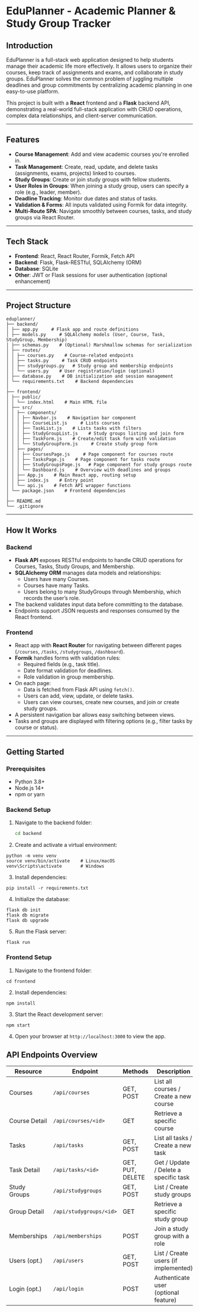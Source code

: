 # EduPlanner - Academic Planner & Study Group Tracker

## Introduction

EduPlanner is a full-stack web application designed to help students manage their academic life more effectively. It allows users to organize their courses, keep track of assignments and exams, and collaborate in study groups. EduPlanner solves the common problem of juggling multiple deadlines and group commitments by centralizing academic planning in one easy-to-use platform.

This project is built with a **React** frontend and a **Flask** backend API, demonstrating a real-world full-stack application with CRUD operations, complex data relationships, and client-server communication.

---

## Features

- **Course Management**: Add and view academic courses you're enrolled in.
- **Task Management**: Create, read, update, and delete tasks (assignments, exams, projects) linked to courses.
- **Study Groups**: Create or join study groups with fellow students.
- **User Roles in Groups**: When joining a study group, users can specify a role (e.g., leader, member).
- **Deadline Tracking**: Monitor due dates and status of tasks.
- **Validation & Forms**: All inputs validated using Formik for data integrity.
- **Multi-Route SPA**: Navigate smoothly between courses, tasks, and study groups via React Router.

---

## Tech Stack

- **Frontend**: React, React Router, Formik, Fetch API
- **Backend**: Flask, Flask-RESTful, SQLAlchemy (ORM)
- **Database**: SQLite
- **Other**: JWT or Flask sessions for user authentication (optional enhancement)

---

## Project Structure

```
eduplanner/
├── backend/
│ ├── app.py     # Flask app and route definitions
│ ├── models.py     # SQLAlchemy models (User, Course, Task, StudyGroup, Membership)
│ ├── schemas.py    # (Optional) Marshmallow schemas for serialization
│ ├── routes/
│ │ ├── courses.py    # Course-related endpoints
│ │ ├── tasks.py     # Task CRUD endpoints
│ │ ├── studygroups.py   # Study group and membership endpoints
│ │ └── users.py    # User registration/login (optional)
│ ├── database.py    # DB initialization and session management
│ └── requirements.txt    # Backend dependencies
│
├── frontend/
│ ├── public/
│ │ └── index.html    # Main HTML file
│ ├── src/
│ │ ├── components/
│ │ │ ├── Navbar.js    # Navigation bar component
│ │ │ ├── CourseList.js     # Lists courses
│ │ │ ├── TaskList.js    # Lists tasks with filters
│ │ │ ├── StudyGroupList.js    # Study groups listing and join form
│ │ │ ├── TaskForm.js    # Create/edit task form with validation
│ │ │ └── StudyGroupForm.js     # Create study group form
│ │ ├── pages/
│ │ │ ├── CoursesPage.js     # Page component for courses route
│ │ │ ├── TasksPage.js    # Page component for tasks route
│ │ │ ├── StudyGroupsPage.js   # Page component for study groups route
│ │ │ └── Dashboard.js    # Overview with deadlines and groups
│ │ ├── App.js    # Main React app, routing setup
│ │ ├── index.js    # Entry point
│ │ └── api.js    # Fetch API wrapper functions
│ └── package.json    # Frontend dependencies
│
├── README.md 
└── .gitignore
```

---

## How It Works

### Backend

- **Flask API** exposes RESTful endpoints to handle CRUD operations for Courses, Tasks, Study Groups, and Membership.
- **SQLAlchemy ORM** manages data models and relationships:
  - Users have many Courses.
  - Courses have many Tasks.
  - Users belong to many StudyGroups through Membership, which records the user’s role.
- The backend validates input data before committing to the database.
- Endpoints support JSON requests and responses consumed by the React frontend.

### Frontend

- React app with **React Router** for navigating between different pages (`/courses`, `/tasks`, `/studygroups`, `/dashboard`).
- **Formik** handles forms with validation rules:
  - Required fields (e.g., task title).
  - Date format validation for deadlines.
  - Role validation in group membership.
- On each page:
  - Data is fetched from Flask API using `fetch()`.
  - Users can add, view, update, or delete tasks.
  - Users can view courses, create new courses, and join or create study groups.
- A persistent navigation bar allows easy switching between views.
- Tasks and groups are displayed with filtering options (e.g., filter tasks by course or status).

---

## Getting Started

### Prerequisites

- Python 3.8+
- Node.js 14+
- npm or yarn

### Backend Setup

1. Navigate to the backend folder:
   ```bash
   cd backend

2. Create and activate a virtual environment:
```
python -m venv venv
source venv/bin/activate    # Linux/macOS
venv\Scripts\activate       # Windows
```

3. Install dependencies:
```
pip install -r requirements.txt
```

4. Initialize the database:
```
flask db init
flask db migrate
flask db upgrade
```

5. Run the Flask server:
```
flask run
```

### Frontend Setup

1. Navigate to the frontend folder:
```
cd frontend
```

2. Install dependencies:
```
npm install
```

3. Start the React development server:
```
npm start
```

4. Open your browser at ```http://localhost:3000``` to view the app.

## API Endpoints Overview

| Resource      | Endpoint                | Methods             | Description                            |
|---------------|-------------------------|----------------------|----------------------------------------|
| Courses       | `/api/courses`          | GET, POST           | List all courses / Create a new course |
| Course Detail | `/api/courses/<id>`     | GET                 | Retrieve a specific course             |
| Tasks         | `/api/tasks`            | GET, POST           | List all tasks / Create a new task     |
| Task Detail   | `/api/tasks/<id>`       | GET, PUT, DELETE    | Get / Update / Delete a specific task  |
| Study Groups  | `/api/studygroups`      | GET, POST           | List / Create study groups             |
| Group Detail  | `/api/studygroups/<id>` | GET                 | Retrieve a specific study group        |
| Memberships   | `/api/memberships`      | POST                | Join a study group with a role         |
| Users (opt.)  | `/api/users`            | GET, POST           | List / Create users (if implemented)   |
| Login (opt.)  | `/api/login`            | POST                | Authenticate user (optional feature)   |
